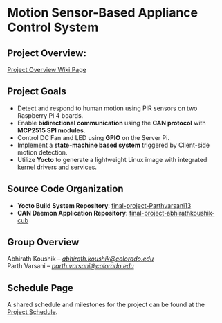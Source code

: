 # Motion Sensor-Based Appliance Control System

## Project Overview: 
[Project Overview Wiki Page](https://github.com/cu-ecen-aeld/final-project-abhirathkoushik-cub/wiki/Project-Overview)

## Project Goals
- Detect and respond to human motion using PIR sensors on two Raspberry Pi 4 boards.
- Enable **bidirectional communication** using the **CAN protocol** with **MCP2515 SPI modules**.
- Control DC Fan and LED using **GPIO** on the Server Pi.
- Implement a **state-machine based system** triggered by Client-side motion detection.
- Utilize **Yocto** to generate a lightweight Linux image with integrated kernel drivers and services.

## Source Code Organization
- **Yocto Build System Repository**: [final-project-Parthvarsani13](https://github.com/cu-ecen-aeld/final-project-Parthvarsani13)
- **CAN Daemon Application Repository**: [final-project-abhirathkoushik-cub](https://github.com/cu-ecen-aeld/final-project-abhirathkoushik-cub)

## Group Overview
Abhirath Koushik – *abhirath.koushik@colorado.edu* <br>
Parth Varsani –    *parth.varsani@colorado.edu*  

## Schedule Page
A shared schedule and milestones for the project can be found at the [Project Schedule](https://github.com/users/abhirathkoushik-cub/projects/3).
